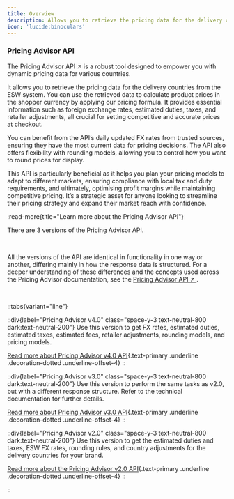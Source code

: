 ```yaml
---
title: Overview
description: Allows you to retrieve the pricing data for the delivery countries from the ESW system
icon: 'lucide:binoculars'
---
```


### Pricing Advisor API

<p class="text-base text-neutral-800 dark:text-neutral-200">
  The 
  <span class="text-primary font-semibold underline decoration-dotted underline-offset-4">
    Pricing Advisor API
  </span>
  <span class="text-primary ml-1">↗</span>
  is a robust tool designed to empower you with dynamic pricing data for various countries.
</p>


It allows you to retrieve the pricing data for the delivery countries from the ESW system. You can use the retrieved data to calculate product prices in the shopper currency by applying our pricing formula. It provides essential information such as foreign exchange rates, estimated duties, taxes, and retailer adjustments, all crucial for setting competitive and accurate prices at checkout.

You can benefit from the API’s daily updated FX rates from trusted sources, ensuring they have the most current data for pricing decisions. The API also offers flexibility with rounding models, allowing you to control how you want to round prices for display.

This API is particularly beneficial as it helps you plan your pricing models to adapt to different markets, ensuring compliance with local tax and duty requirements, and ultimately, optimising profit margins while maintaining competitive pricing. It’s a strategic asset for anyone looking to streamline their pricing strategy and expand their market reach with confidence.

:read-more{title="Learn more about the Pricing Advisor API"}


<p class="text-base text-neutral-800 dark:text-neutral-200">
  There are 
  <span class="inline-block px-2 py-0.5 mx-1 rounded bg-blue-100 text-blue-800 text-sm font-medium">
    3 versions
  </span> 
  of the Pricing Advisor API.
</p>

<br>

<div class="rounded-xl bg-neutral-50 dark:bg-neutral-900 p-6 shadow-sm border border-neutral-200 dark:border-neutral-700">
  <p class="text-base leading-relaxed text-neutral-800 dark:text-neutral-200">
    All the versions of the API are 
    <span class="font-medium text-primary">identical in functionality</span> in one way or another, 
    differing mainly in how the <span class="font-medium text-primary">response data is structured</span>.
    For a deeper understanding of these differences and the concepts used across the Pricing Advisor documentation,
    see the 
    <a href="/pricing-advisor/api-overview" class="text-primary underline underline-offset-4 decoration-dotted">
      Pricing Advisor API ↗
    </a>.
  </p>
</div>

<br>

::tabs{variant="line"}

  ::div{label="Pricing Advisor v4.0" class="space-y-3 text-neutral-800 dark:text-neutral-200"}
  Use this version to get <span class="text-primary font-semibold">FX rates</span>, <span class="text-primary font-semibold">estimated duties</span>, <span class="text-primary font-semibold">estimated taxes</span>, <span class="text-primary font-semibold">estimated fees</span>, <span class="text-primary font-semibold">retailer adjustments</span>, <span class="text-primary font-semibold">rounding models</span>, and <span class="text-primary font-semibold">pricing models</span>.

[Read more about Pricing Advisor v4.0 API](#){.text-primary .underline .decoration-dotted .underline-offset-4}
  ::

  ::div{label="Pricing Advisor v3.0" class="space-y-3 text-neutral-800 dark:text-neutral-200"}
  Use this version to perform the same tasks as v2.0, but with a different <span class="text-primary font-semibold">response structure</span>. Refer to the technical documentation for further details.

[Read more about Pricing Advisor v3.0 API](#){.text-primary .underline .decoration-dotted .underline-offset-4}
  ::

  ::div{label="Pricing Advisor v2.0" class="space-y-3 text-neutral-800 dark:text-neutral-200"}
  Use this version to get the <span class="text-primary font-semibold">estimated duties</span> and <span class="text-primary font-semibold">taxes</span>, <span class="text-primary font-semibold">ESW FX rates</span>, <span class="text-primary font-semibold">rounding rules</span>, and <span class="text-primary font-semibold">country adjustments</span> for the delivery countries for your brand.

[Read more about the Pricing Advisor v2.0 API](#){.text-primary .underline .decoration-dotted .underline-offset-4}
  ::

::
